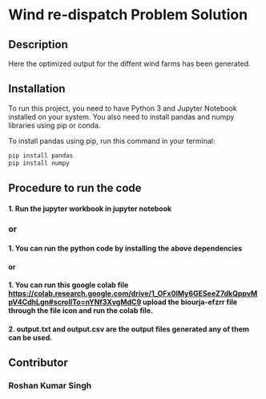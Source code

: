 # Wind re-dispatch Problem Solution

## Description

Here the optimized output for the diffent wind farms has been generated.


## Installation

To run this project, you need to have Python 3 and Jupyter Notebook installed on your system. You also need to install pandas and numpy libraries using pip or conda.

To install pandas using pip, run this command in your terminal:

```bash
pip install pandas
pip install numpy

```


## Procedure to run the code


#### 1. Run the jupyter workbook in jupyter notebook 
### or
#### 1. You can run the python code by installing the above dependencies
#### or
#### 1. You can run this google colab file https://colab.research.google.com/drive/1_OFx0lMy6GESeeZ7dkQppvMpV4CdhLgn#scrollTo=nYNf3XvgMdC9 upload the biourja-efzrr file through the file icon and run the colab file.

#### 2. output.txt and output.csv are the output files generated any of them can be used.


## Contributor 
### Roshan Kumar Singh
